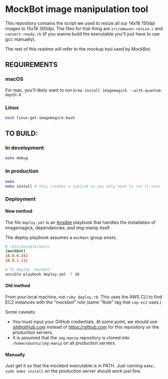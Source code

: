 # MockBot image manipulation tool

This repository contains the script we used to resize all our 14x16 150dpi images to 15x18 300dpi.
The files for that thing are `src/amazon-resize.c` and `convert-ready.rb` (if you wanna build the
executable you'll just have to use gcc manually).

The rest of this readme will refer to the mockup tool used by MockBot.

## REQUIREMENTS

### macOS

For mac, you'll likely want to run `brew install imagemagick --with-quantum-depth-8`

### Linux

``` bash
bash linux-get-imagemagick.bash
```

## TO BUILD:

### In development

``` bash
make debug
```

### In production

``` bash
make
make install # this creates a symlink so you only need to run it once
```

### Deployment

#### New method

The file `deploy.yml` is an [Ansible](https://www.ansible.com/how-ansible-works) playbook
that handles the installation of imagemagick, dependancies, and img-manip itself.

The deploy playbook assumes a `mockbot` group exists.

``` ini
# /etc/ansible/hosts
[mockbot]
10.0.0.242
10.0.1.111
```

``` bash
# To deploy 'mockbot'
ansible-playbook deploy.yml -f 10
```

#### Old method

From your local machine, run `ruby deploy.rb`. This uses the AWS CLI to find EC2 instances
with the "mockbot" role (same "Role" tag that `cap-ec2` uses.)

Some caveats:

* You must input your GitHub credentials. At some point, we should use git@github.com instead
  of https://github.com for this repository on the production servers.
* It is assumed that the `img-manip` repository is cloned into `/home/ubuntu/img-manip`
  on all production servers.

#### Manually

Just get it so that the mockbot executable is in PATH. Just running `make; sudo make install` on the production server should work just fine.
